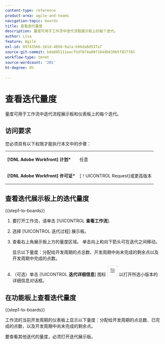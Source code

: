 ```yaml
---
content-type: reference
product-area: agile-and-teams
navigation-topic: boards
title: 查看迭代量度
description: 量度可用于工作流中迭代流程展示板上的每个迭代。
author: Lisa
feature: Agile
exl-id: 09743566-161d-4850-9a1a-b96da6d537a7
source-git-commit: bda865111eacf5df874a09f184db039b5f837765
workflow-type: tm+mt
source-wordcount: '201'
ht-degree: 0%

---
```


# 查看迭代量度

量度可用于工作流中迭代流程展示板和仪表板上的每个迭代。

## 访问要求

您必须具有以下权限才能执行本文中的步骤：

<table style="table-layout:auto"> 
 <col> 
 </col> 
 <col> 
 </col> 
 <tbody> 
  <tr> 
   <td role="rowheader"><strong>[!DNL Adobe Workfront] 计划*</strong></td> 
   <td> <p>任意</p> </td> 
  </tr> 
  <tr> 
   <td role="rowheader"><strong>[!DNL Adobe Workfront] 许可证*</strong></td> 
   <td> <p>[！UICONTROL Request]或更高版本</p> </td> 
  </tr> 
 </tbody> 
</table>

## 查看迭代展示板上的迭代量度

{{step1-to-boards}}

1. 要打开工作流，请单击 [!UICONTROL **查看工作流**].
1. 选择 [!UICONTROL 迭代过程] 展示板。
1. 查看右上角展示板上方的量度区域。 单击向上和向下箭头可在迭代之间移动。

   显示以下量度：分配给开发周期的点总数、开发周期中尚未完成的剩余点以及开发周期中完成的点数。

1. （可选）单击 [!UICONTROL **迭代详细信息**] 图标 ![迭代详细信息](assets/iteration-details-button.png) 以打开所选小版本的详细信息对话框。

## 在功能板上查看迭代量度

{{step1-to-boards}}

工作流的当前开发周期的仪表板上显示以下量度：分配给开发周期的点总数、已完成的点数，以及开发周期中尚未完成的剩余点。

要查看其他迭代的量度，必须打开迭代展示板。
